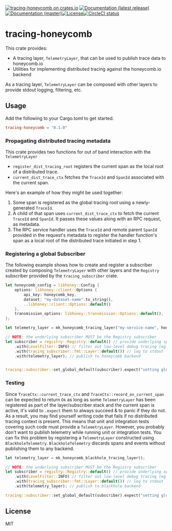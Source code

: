 [![tracing-honeycomb on crates.io](https://img.shields.io/crates/v/tracing-honeycomb)](https://crates.io/crates/tracing-honeycomb) [![Documentation (latest release)](https://docs.rs/tracing-honeycomb/badge.svg)](https://docs.rs/tracing-honeycomb/) [![Documentation (master)](https://img.shields.io/badge/docs-master-brightgreen)](https://inanna-malick.github.io/honeycomb-tracing/tracing_honeycomb/)[![License](https://img.shields.io/badge/license-MIT-green.svg)](../LICENSE)[![CircleCI status](https://circleci.com/gh/inanna-malick/honeycomb-tracing.svg?style=svg)](https://app.circleci.com/pipelines/github/inanna-malick/honeycomb-tracing)

# tracing-honeycomb

This crate provides:
- A tracing layer, `TelemetryLayer`, that can be used to publish trace data to honeycomb.io
- Utilities for implementing distributed tracing against the honeycomb.io backend

As a tracing layer, `TelemetryLayer` can be composed with other layers to provide stdout logging, filtering, etc.

## Usage

Add the following to your Cargo.toml to get started.

```toml
tracing-honeycomb = "0.1.0"
```

### Propagating distributed tracing metadata

This crate provides two functions for out of band interaction with the `TelemetryLayer`
- `register_dist_tracing_root` registers the current span as the local root of a distributed trace.
- `current_dist_trace_ctx` fetches the `TraceId` and `SpanId` associated with the current span.

Here's an example of how they might be used together:
1. Some span is registered as the global tracing root using a newly-generated `TraceId`.
2. A child of that span uses `current_dist_trace_ctx` to fetch the current `TraceId` and `SpanId`. It passes these values along with an RPC request, as metadata.
3. The RPC service handler uses the `TraceId` and remote parent `SpanId` provided in the request's metadata to register the handler function's span as a local root of the distributed trace initiated in step 1.

### Registering a global Subscriber

The following example shows how to create and register a subscriber created by composing `TelemetryLayer` with other layers and the `Registry` subscriber provided by the `tracing_subscriber` crate.

```rust
let honeycomb_config = libhoney::Config {
    options: libhoney::client::Options {
        api_key: honeycomb_key,
        dataset: "my-dataset-name".to_string(),
        ..libhoney::client::Options::default()
    },
    transmission_options: libhoney::transmission::Options::default(),
};

let telemetry_layer = mk_honeycomb_tracing_layer("my-service-name", honeycomb_config);

// NOTE: the underlying subscriber MUST be the Registry subscriber
let subscriber = registry::Registry::default() // provide underlying span data store
    .with(LevelFilter::INFO) // filter out low-level debug tracing (eg tokio executor)
    .with(tracing_subscriber::fmt::Layer::default()) // log to stdout
    .with(telemetry_layer); // publish to honeycomb backend


tracing::subscriber::set_global_default(subscriber).expect("setting global default failed");
```

### Testing

Since `TraceCtx::current_trace_ctx` and `TraceCtx::record_on_current_span` can be expected to return `Ok` as long as some `TelemetryLayer` has been registered as part of the layer/subscriber stack and the current span is active, it's valid to `.expect` them to always succeed & to panic if they do not. As a result, you may find yourself writing code that fails if no distributed tracing context is present. This means that unit and integration tests covering such code must provide a `TelemetryLayer`. However, you probably don't want to publish telemetry while running unit or integration tests. You can fix this problem by registering a `TelemetryLayer` constructed using `BlackholeTelemetry`. `BlackholeTelemetry` discards spans and events without publishing them to any backend.

```rust
let telemetry_layer = mk_honeycomb_blackhole_tracing_layer(); 

// NOTE: the underlying subscriber MUST be the Registry subscriber
let subscriber = registry::Registry::default() // provide underlying span data store
    .with(LevelFilter::INFO) // filter out low-level debug tracing (eg tokio executor)
    .with(tracing_subscriber::fmt::Layer::default()) // log to stdout
    .with(telemetry_layer); // publish to blackhole backend

tracing::subscriber::set_global_default(subscriber).expect("setting global default failed");
```

## License

MIT

<!--
README.md is generated from README.tpl by cargo readme. To regenerate:
cargo install cargo-readme
cargo readme > README.md
-->
